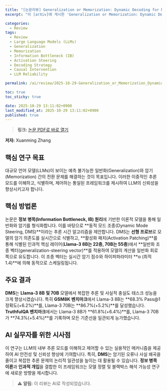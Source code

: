 ```yaml
---
title: "[논문리뷰] Generalization or Memorization: Dynamic Decoding for Mode Steering"
excerpt: "이 [arXiv]에 게시한 'Generalization or Memorization: Dynamic Decoding for Mode Steering' 논문에 대한 자세한 리뷰입니다."

categories:
  - Review
tags:
  - Review
  - Large Language Models (LLMs)
  - Generalization
  - Memorization
  - Information Bottleneck (IB)
  - Activation Steering
  - Decoding Strategy
  - Causal Intervention
  - LLM Reliability

permalink: /ai/review/2025-10-29-Generalization_or_Memorization_Dynamic_Decoding_for_Mode_Steering/

toc: true
toc_sticky: true

date: 2025-10-29 13:11:02+0900
last_modified_at: 2025-10-29 13:11:02+0900
published: true
---
```

> **링크:** [논문 PDF로 바로 열기](https://arxiv.org/abs/2510.22099)

**저자:** Xuanming Zhang



## 핵심 연구 목표
대규모 언어 모델(LLMs)이 보이는 예측 불가능한 일반화(Generalization)와 암기(Memorization) 간의 전환 문제를 해결하는 것이 목표입니다. 이러한 이중적인 추론 모드를 이해하고, 식별하며, 제어하는 통일된 프레임워크를 제시하여 LLM의 신뢰성을 향상시키고자 합니다.

## 핵심 방법론
논문은 **정보 병목(Information Bottleneck, IB) 원리**에 기반한 이론적 모델을 통해 일반화와 암기를 형식화합니다. 이를 바탕으로 **동적 모드 조종(Dynamic Mode Steering, DMS)**이라는 추론 시간 알고리즘을 제안합니다. DMS는 **선형 프로브**로 모델의 암기 의존도를 실시간으로 식별하고, **활성화 패치(Activation Patching)**를 통해 식별된 인과적 핵심 레이어(**Llama-3 8B는 22층, 70B는 55층**)에서 **일반화 조종 벡터(generalization-steering vector)**를 적용하여 모델의 계산을 일반화 회로 쪽으로 유도합니다. 이 조종 벡터는 실시간 암기 점수와 하이퍼파라미터 **α (최적 1.4)**에 의해 동적으로 스케일링됩니다.

## 주요 결과
**DMS**는 **Llama-3 8B 및 70B** 모델에서 복잡한 추론 및 사실적 충실도 태스크 성능을 크게 향상시켰습니다. 특히 **GSM8K 벤치마크**에서 Llama-3 8B는 **68.3% Pass@1 정확도(+6.2%)**를, Llama-3 70B는 **86.7%(+5.2%)**를 달성했습니다. **TruthfulQA 벤치마크**에서는 Llama-3 8B가 **61.8%(+6.4%)**를, Llama-3 70B가 **74.3%(+5.4%)**를 기록하며 모든 기준선을 일관되게 능가했습니다.

## AI 실무자를 위한 시사점
이 연구는 LLM의 내부 추론 모드를 이해하고 제어할 수 있는 실용적인 메커니즘을 제공하여 AI 안전성 및 신뢰성 향상에 기여합니다. 특히, **DMS**는 암기된 오류나 사실 왜곡을 줄이고 복잡한 추론 문제의 논리적 일관성을 높이는 데 활용될 수 있습니다. **정보 병목 이론**과 **인과적 개입**을 결합한 이 프레임워크는 모델 정렬 및 블랙박스 해석 가능성 연구에 새로운 방향을 제시합니다.

> ⚠️ **알림:** 이 리뷰는 AI로 작성되었습니다.